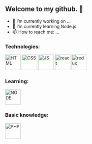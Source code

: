 ## Welcome to my github. 👋
- 🔭 I’m currently working on ...
- 🌱 I’m currently learning Node.js
- 📫 How to reach me: ...

### Technologies:
<div>
<img src="https://github.com/radzikoska123/radzikoska123/blob/main/icons/html.png" alt="HTML" width="50" margin="20px"/>
<img src="https://github.com/radzikoska123/radzikoska123/blob/main/icons/css-3.png" alt="CSS" width="50" margin="20px"/>
<img src="https://github.com/radzikoska123/radzikoska123/blob/main/icons/js.png" alt="JS" width="50" margin="20px"/>
<img src="https://github.com/radzikoska123/radzikoska123/blob/main/icons/react.png" alt="react" width="50" margin="20px"/>
<img src="https://github.com/radzikoska123/radzikoska123/blob/main/icons/redux.png" alt="redux" width="50" margin="20px"/>
</div>











### Learning:
<img src="https://github.com/radzikoska123/radzikoska123/blob/main/icons/node.png" alt="NODE" width="50"/>

### Basic knowledge:

<img src="https://github.com/radzikoska123/radzikoska123/blob/main/icons/php.png" alt="PHP" width="50"/>


<!--
**radzikoska123/radzikoska123** is a ✨ _special_ ✨ repository because its `README.md` (this file) appears on your GitHub profile.

Here are some ideas to get you started:

- 🔭 I’m currently working on ...
- 🌱 I’m currently learning ...
- 👯 I’m looking to collaborate on ...
- 🤔 I’m looking for help with ...
- 💬 Ask me about ...
- 📫 How to reach me: ...
- 😄 Pronouns: ...
- ⚡ Fun fact: ...
-->
